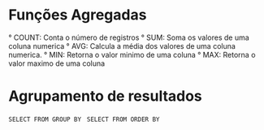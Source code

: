 # Funções Agregadas

° COUNT: Conta o número de registros
° SUM: Soma os valores de uma coluna numerica
° AVG: Calcula a média dos valores de uma coluna numerica.
° MIN: Retorna o valor minimo de uma coluna
° MAX: Retorna o valor maximo de uma coluna

# Agrupamento de resultados

`SELECT FROM GROUP BY ` 
`SELECT FROM ORDER BY ` 